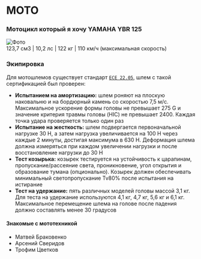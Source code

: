 # MOTO
### Мотоцикл который я хочу __YAMAHA YBR 125__
![Фото](https://upload.wikimedia.org/wikipedia/commons/thumb/7/7f/Yamaha_YBR125_%28Fuel_Injection_-_EU_Spec%29.JPG/800px-Yamaha_YBR125_%28Fuel_Injection_-_EU_Spec%29.JPG?20100111175939)  
123,7 см3 | 10,2 лс | 122 кг | 110 км/ч (максимальная скорость)

### Экипировка
Для мотошлемов существует стандарт [`ECE 22.05`](https://agvsport.com/blog/helmets/the-ece-helmet-standard.html), шлем с такой сертификацией был проверен:
* __Испытанием на амортизацию:__ шлем роняют на плоскую наковальню и на бордюрный камень со скоростью 7,5 м/с. Максимальное ускорение формы головы не превышает 275 G и значение критерия травмы головы (HIC) не превышает 2400. Каждая точка удара проверяется только один раз
* __Испытание на жесткость:__ шлем подвергается первоначальной нагрузке 30 Н, а затем нагрузка увеличивается на 100 Н через каждые 2 минуты, достигая максимума в 630 Н. Деформация шлема должна измеряться при каждом увеличении нагрузки и после восстановление нагрузки до 30 Н
* __Тест козырька:__ козырек тестируется на устойчивость к царапинам, пропускание/рассеяние света, проникновение, угол открытия и образование тумана (опционально). Козырек должен обеспечивать минимальный светопропускание Tv80% после испытания на истирание
* __Тест на удержание:__ пять различных моделей головы массой 3,1 кг. Для теста на удержание используются 4,1 кг, 4,7 кг, 5,6 кг и 6,1 кг. Максимальное перемещение шлема на голове после падения должно составлять менее 30 градусов 


#### Знакомые с мототехникой
- Матвей Браковенко
- Арсений Сверидов
- Трофим Цветков
